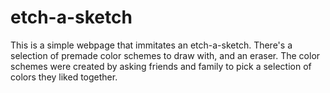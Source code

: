 # etch-a-sketch
This is a simple webpage that immitates an etch-a-sketch. There's a selection of premade color schemes to draw with, and an eraser. The color schemes were created by asking friends and family to pick a selection of colors they liked together. 
